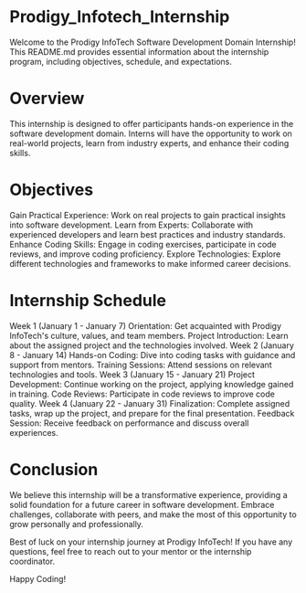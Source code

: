 # Prodigy_Infotech_Internship

Welcome to the Prodigy InfoTech Software Development Domain Internship! This README.md provides essential information about the internship program, including objectives, schedule, and expectations.

# Overview
This internship is designed to offer participants hands-on experience in the software development domain. Interns will have the opportunity to work on real-world projects, learn from industry experts, and enhance their coding skills.

# Objectives
Gain Practical Experience: Work on real projects to gain practical insights into software development.
Learn from Experts: Collaborate with experienced developers and learn best practices and industry standards.
Enhance Coding Skills: Engage in coding exercises, participate in code reviews, and improve coding proficiency.
Explore Technologies: Explore different technologies and frameworks to make informed career decisions.

# Internship Schedule
Week 1 (January 1 - January 7)
Orientation: Get acquainted with Prodigy InfoTech's culture, values, and team members.
Project Introduction: Learn about the assigned project and the technologies involved.
Week 2 (January 8 - January 14)
Hands-on Coding: Dive into coding tasks with guidance and support from mentors.
Training Sessions: Attend sessions on relevant technologies and tools.
Week 3 (January 15 - January 21)
Project Development: Continue working on the project, applying knowledge gained in training.
Code Reviews: Participate in code reviews to improve code quality.
Week 4 (January 22 - January 31)
Finalization: Complete assigned tasks, wrap up the project, and prepare for the final presentation.
Feedback Session: Receive feedback on performance and discuss overall experiences.


# Conclusion
We believe this internship will be a transformative experience, providing a solid foundation for a future career in software development. Embrace challenges, collaborate with peers, and make the most of this opportunity to grow personally and professionally.

Best of luck on your internship journey at Prodigy InfoTech! If you have any questions, feel free to reach out to your mentor or the internship coordinator.

Happy Coding!
